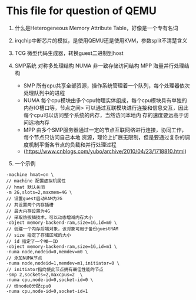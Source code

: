 # This file for question of QEMU
1. 什么是Heterogeneous Memory Attribute Table，好像是一个专有名词
2. irqchip中断芯片的模拟，是使用QEMU还是使用KVM，参数split不清楚含义

3. TCG 微型代码生成器，转换guest二进制到host

4. SMP系统 对称多处理结构 NUMA 非一致存储访问结构 MPP 海量并行处理结构
   - SMP 所有cpu共享全部资源，操作系统管理着一个队列，每个处理器依次处理队列中的进程
   - NUMA 每个cpu模块由多个cpu物理实体组成，每个cpu模块具有单独的内存IO槽口等，节点之间>    可以通过互联模块进行连接和信息交互，因此每个cpu可以访问整个系统的内存，当然访问本地内
  存的速度要远高于访问远地内存
   - MPP 由多个SMP服务器通过一定的节点互联网络进行连接，协同工作，每个节点只访问自己本地
  资源，理论上扩展无限制，但是要通过复杂的调度机制平衡各节点的负载和并行处理过程
   - (https://www.cnblogs.com/yubo/archive/2010/04/23/1718810.html)

5. 一个示例
```shell
-machine hmat=on \
// machine 配置虚拟机属性
// hmat 默认关闭
-m 2G,slots=2,maxmem=4G \
// 设置guest启动RAM为2G
// 共设置两个内存插槽
// 最大内存设置为4G
// 采取热拔插技术，可以动态增减内存大小
-object memory-backend-ram,size=1G,id=m0 \
// 创建一个内存后端对象，该对象可用于备份guestRAM
// size 指定了存储区域的大小
// id 指定了一个唯一ID
-object memory-backend-ram,size=1G,id=m1 \
-numa node,nodeid=0,memdev=m0 \
// 添加NUMA节点
-numa node,nodeid=1,memdev=m1,initiator=0 \
// initiator指向使此节点拥有最佳性能的节点
-smp 2,sockets=2,maxcpus=2  \
-numa cpu,node-id=0,socket-id=0 \
// 给node0分配cpu0
-numa cpu,node-id=0,socket-id=1
```